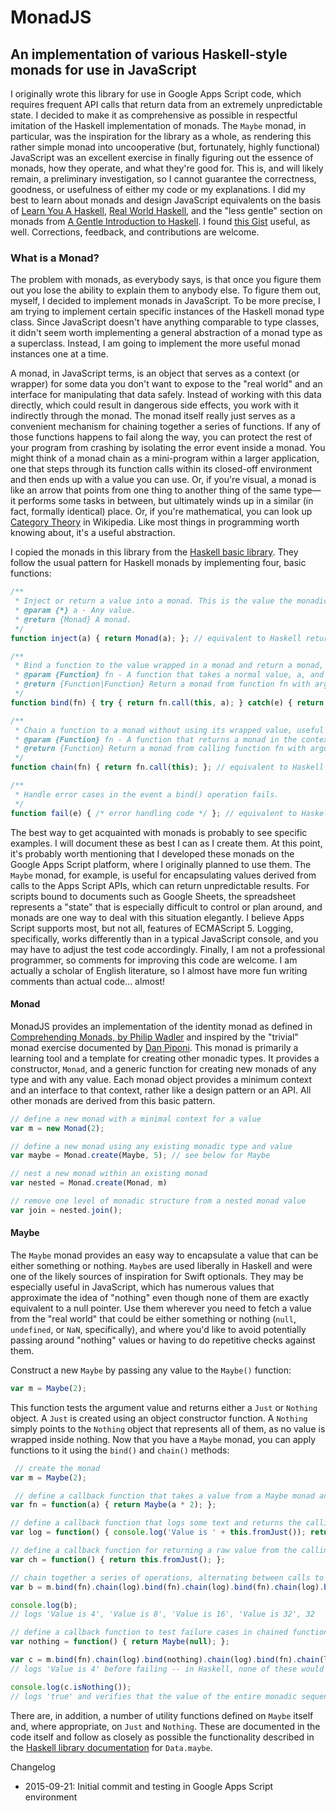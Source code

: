 # MonadJS
## An implementation of various Haskell-style monads for use in JavaScript

I originally wrote this library for use in Google Apps Script code, which requires frequent API calls that return data from an extremely unpredictable state. I decided to make it as comprehensive as possible in respectful imitation of the Haskell implementation of monads. The `Maybe` monad, in particular, was the inspiration for the library as a whole, as rendering this rather simple monad into uncooperative (but, fortunately, highly functional) JavaScript was an excellent exercise in finally figuring out the essence of monads, how they operate, and what they're good for. This is, and will likely remain, a preliminary investigation, so I cannot guarantee the correctness, goodness, or usefulness of either my code or my explanations. I did my best to learn about monads and design JavaScript equivalents on the basis of [Learn You A Haskell](http://www.learnyouahaskell.com), [Real World Haskell](http://book.realworldhaskell.org), and the "less gentle" section on monads from [A Gentle Introduction to Haskell](https://www.haskell.org/tutorial/monads.html). I found [this Gist](https://gist.github.com/igstan/5735974) useful, as well. Corrections, feedback, and contributions are welcome.

### What is a Monad?
The problem with monads, as everybody says, is that once you figure them out you lose the ability to explain them to anybody else. To figure them out, myself, I decided to implement monads in JavaScript. To be more precise, I am trying to implement certain specific instances of the Haskell monad type class. Since JavaScript doesn't have anything comparable to type classes, it didn't seem worth implementing a general abstraction of a monad type as a superclass. Instead, I am going to implement the more useful monad instances one at a time.

A monad, in JavaScript terms, is an object that serves as a context (or wrapper) for some data you don't want to expose to the "real world" and an interface for manipulating that data safely. Instead of working with this data directly, which could result in dangerous side effects, you work with it indirectly through the monad. The monad itself really just serves as a convenient mechanism for chaining together a series of functions. If any of those functions happens to fail along the way, you can protect the rest of your program from crashing by isolating the error event inside a monad. You might think of a monad chain as a mini-program within a larger application, one that steps through its function calls within its closed-off environment and then ends up with a value you can use. Or, if you're visual, a monad is like an arrow that points from one thing to another thing of the same type—it performs some tasks in between, but ultimately winds up in a similar (in fact, formally identical) place. Or, if you're mathematical, you can look up [Category Theory](https://en.wikipedia.org/wiki/Category_theory) in Wikipedia. Like most things in programming worth knowing about, it's a useful abstraction.

I copied the monads in this library from the [Haskell basic library](https://downloads.haskell.org/~ghc/6.12.2/docs/html/libraries/base-4.2.0.1/Data-Maybe.html#t%3AMaybe). They follow the usual pattern for Haskell monads by implementing four, basic functions:

```javascript
/**
 * Inject or return a value into a monad. This is the value the monadic wrapper is hiding.
 * @param {*} a - Any value.
 * @return {Monad} A monad.
 */
function inject(a) { return Monad(a); }; // equivalent to Haskell return

/**
 * Bind a function to the value wrapped in a monad and return a monad, for chaining.
 * @param {Function} fn - A function that takes a normal value, a, and returns a monad in the context of an existing (i.e. this) monad.
 * @return {Function|Function} Return a monad from function fn with argument a and thisVal set to the monad on which this function is defined, or call a failure method if there's a problem.
 */
function bind(fn) { try { return fn.call(this, a); } catch(e) { return this.fail(e) } }; // equivalent to Haskell >>=

/**
 * Chain a function to a monad without using its wrapped value, useful for adding a procedure to the function chain that doesn't need to operate on the monadic value.
 * @param {Function} fn - A function that returns a monad in the context of an existing (i.e. this) monad.
 * @return {Function} Return a monad from calling function fn with argument a and thisVal set to the monad on which this function is defined.
 */
function chain(fn) { return fn.call(this); }; // equivalent to Haskell >>

/**
 * Handle error cases in the event a bind() operation fails.
 */
function fail(e) { /* error handling code */ }; // equivalent to Haskell fail
```

The best way to get acquainted with monads is probably to see specific examples. I will document these as best I can as I create them. At this point, it's probably worth mentioning that I developed these monads on the Google Apps Script platform, where I originally planned to use them. The `Maybe` monad, for example, is useful for encapsulating values derived from calls to the Apps Script APIs, which can return unpredictable results. For scripts bound to documents such as Google Sheets, the spreadsheet represents a "state" that is especially difficult to control or plan around, and monads are one way to deal with this situation elegantly. I believe Apps Script supports most, but not all, features of ECMAScript 5. Logging, specifically, works differently than in a typical JavaScript console, and you may have to adjust the test code accordingly. Finally, I am not a professional programmer, so comments for improving this code are welcome. I am actually a scholar of English literature, so I almost have more fun writing comments than actual code... almost!

#### Monad
MonadJS provides an implementation of the identity monad as defined in [Comprehending Monads, by Philip Wadler](http://ncatlab.org/nlab/files/WadlerMonads.pdf) and inspired by the "trivial" monad exercise documented by [Dan Piponi](http://blog.sigfpe.com/2007/04/trivial-monad.html). This monad is primarily a learning tool and a template for creating other monadic types. It provides a constructor, `Monad`, and a generic function for creating new monads of any type and with any value. Each monad object provides a minimum context and an interface to that context, rather like a design pattern or an API. All other monads are derived from this basic pattern.

```javascript
// define a new monad with a minimal context for a value
var m = new Monad(2);

// define a new monad using any existing monadic type and value
var maybe = Monad.create(Maybe, 5); // see below for Maybe

// nest a new monad within an existing monad
var nested = Monad.create(Monad, m)

// remove one level of monadic structure from a nested monad value
var join = nested.join();
```

#### Maybe
The `Maybe` monad provides an easy way to encapsulate a value that can be either something or nothing. `Maybe`s are used liberally in Haskell and were one of the likely sources of inspiration for Swift optionals. They may be especially useful in JavaScript, which has numerous values that approximate the idea of "nothing" even though none of them are exactly equivalent to a null pointer. Use them wherever you need to fetch a value from the "real world" that could be either something or nothing (`null`, `undefined`, or `NaN`, specifically), and where you'd like to avoid potentially passing around "nothing" values or having to do repetitive checks against them.

Construct a new `Maybe` by passing any value to the `Maybe()` function:

```javascript
var m = Maybe(2);
```

This function tests the argument value and returns either a `Just` or `Nothing` object. A `Just` is created using an object constructor function. A `Nothing` simply points to the `Nothing` object that represents all of them, as no value is wrapped inside nothing. Now that you have a `Maybe` monad, you can apply functions to it using the `bind()` and `chain()` methods:

```javascript
 // create the monad
var m = Maybe(2);

 // define a callback function that takes a value from a Maybe monad and returns a Maybe monad, for testing bind()
var fn = function(a) { return Maybe(a * 2); };

// define a callback function that logs some text and returns the calling monad, for testing chain()
var log = function() { console.log('Value is ' + this.fromJust()); return this; }; 

// define a callback function for returning a raw value from the calling Maybe monad (this will throw an exception if the monad is Nothing)
var ch = function() { return this.fromJust(); }; 

// chain together a series of operations, alternating between calls to fn() and calls to log() and concluding with ch()
var b = m.bind(fn).chain(log).bind(fn).chain(log).bind(fn).chain(log).bind(fn).chain(log).chain(ch); 

console.log(b);
// logs 'Value is 4', 'Value is 8', 'Value is 16', 'Value is 32', 32

// define a callback function to test failure cases in chained function calls
var nothing = function() { return Maybe(null); }; 

var c = m.bind(fn).chain(log).bind(nothing).chain(log).bind(fn).chain(log).bind(fn).chain(log).bind(fn).chain(ch);
// logs 'Value is 4' before failing -- in Haskell, none of these would evaluate, but JavaScript doesn't have lazy evaluation, so we just do everything in order

console.log(c.isNothing());
// logs 'true' and verifies that the value of the entire monadic sequence is Nothing
```

There are, in addition, a number of utility functions defined on `Maybe` itself and, where appropriate, on `Just` and `Nothing`. These are documented in the code itself and follow as closely as possible the functionality described in the [Haskell library documentation](https://downloads.haskell.org/~ghc/6.12.2/docs/html/libraries/base-4.2.0.1/Data-Maybe.html#t%3AMaybe) for `Data.maybe`.

Changelog

- 2015-09-21: Initial commit and testing in Google Apps Script environment